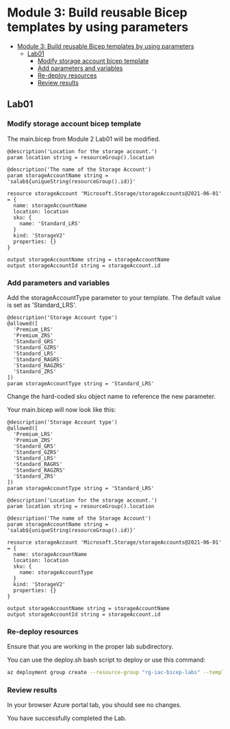 # Module 3: Build reusable Bicep templates by using parameters

- [Module 3: Build reusable Bicep templates by using parameters](#module-3-build-reusable-bicep-templates-by-using-parameters)
  - [Lab01](#lab01)
    - [Modify storage account bicep template](#modify-storage-account-bicep-template)
    - [Add parameters and variables](#add-parameters-and-variables)
    - [Re-deploy resources](#re-deploy-resources)
    - [Review results](#review-results)

## Lab01

### Modify storage account bicep template

The main.bicep from Module 2 Lab01 will be modified.

```bicep
@description('Location for the storage account.')
param location string = resourceGroup().location

@description('The name of the Storage Account')
param storageAccountName string = 'salab${uniqueString(resourceGroup().id)}'

resource storageAccount 'Microsoft.Storage/storageAccounts@2021-06-01' = {
  name: storageAccountName
  location: location
  sku: {
    name: 'Standard_LRS'
  }
  kind: 'StorageV2'
  properties: {}
}

output storageAccountName string = storageAccountName
output storageAccountId string = storageAccount.id
```

### Add parameters and variables

Add the storageAccountType parameter to your template. The default value is set as 'Standard_LRS'.

```bicep
@description('Storage Account type')
@allowed([
  'Premium_LRS'
  'Premium_ZRS'
  'Standard_GRS'
  'Standard_GZRS'
  'Standard_LRS'
  'Standard_RAGRS'
  'Standard_RAGZRS'
  'Standard_ZRS'
])
param storageAccountType string = 'Standard_LRS'
```

Change the hard-coded sku object name to reference the new parameter.

Your main.bicep will now look like this:

```bicep
@description('Storage Account type')
@allowed([
  'Premium_LRS'
  'Premium_ZRS'
  'Standard_GRS'
  'Standard_GZRS'
  'Standard_LRS'
  'Standard_RAGRS'
  'Standard_RAGZRS'
  'Standard_ZRS'
])
param storageAccountType string = 'Standard_LRS'

@description('Location for the storage account.')
param location string = resourceGroup().location

@description('The name of the Storage Account')
param storageAccountName string = 'salab${uniqueString(resourceGroup().id)}'

resource storageAccount 'Microsoft.Storage/storageAccounts@2021-06-01' = {
  name: storageAccountName
  location: location
  sku: {
    name: storageAccountType
  }
  kind: 'StorageV2'
  properties: {}
}

output storageAccountName string = storageAccountName
output storageAccountId string = storageAccount.id
```

### Re-deploy resources

Ensure that you are working in the proper lab subdirectory.

You can use the deploy.sh bash script to deploy or use this command:

```bash
az deployment group create --resource-group "rg-iac-bicep-labs" --template-file "main.bicep"
```

### Review results

In your browser Azure portal tab, you should see no changes.

You have successfully completed the Lab.
